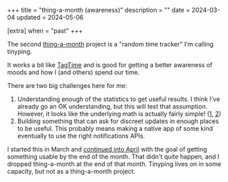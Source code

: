 +++
title = "thing-a-month (awareness)"
description = ""
date = 2024-03-04
updated = 2024-05-06

[extra]
when = "past"
+++

The second [thing-a-month](@/projects/thing-a-month.md) project is a "random time tracker" I'm calling tinyping.

It works a bit like [TagTime](https://doc.beeminder.com/tagtime) and is good for getting a better awareness of moods and how I (and others) spend our time.

There are two big challenges here for me:

1. Understanding enough of the statistics to get useful results.
   I think I've already go an OK understanding, but this will test that assumption.
   However, it looks like the underlying math is actually fairly simple! ([1](@/micro/thing-a-month-03-01.md), [2](@/micro/thing-a-month-03-02.md))
2. Building something that can ask for discreet updates in enough places to be useful.
   This probably means making a native app of some kind eventually to use the right notifications APIs.

I started this in March and [continued into April](@/micro/thing-a-month-04-01.md) with the goal of getting something usable by the end of the month.
That didn't quite happen, and I dropped thing-a-month at the end of that month.
Tinyping lives on in some capacity, but not as a thing-a-month project.
